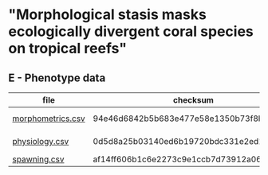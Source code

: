 # "Morphological stasis masks ecologically divergent coral species on tropical reefs"

## E - Phenotype data

| file                                   | checksum                                 | description        |
| -------------------------------------- | ---------------------------------------- | ------------------ |
| [morphometrics.csv](morphometrics.csv) | 94e46d6842b5b683e477e58e1350b73f8bb59f28 | Morphometrics data |
| [physiology.csv](physiology.csv)       | 0d5d8a25b03140ed6b19720bdc331e2ed1b94a67 | Physiology data    |
| [spawning.csv](physiology.csv)         | af14ff606b1c6e2273c9e1ccb7d73912a06317d5 | Spawning data      |

